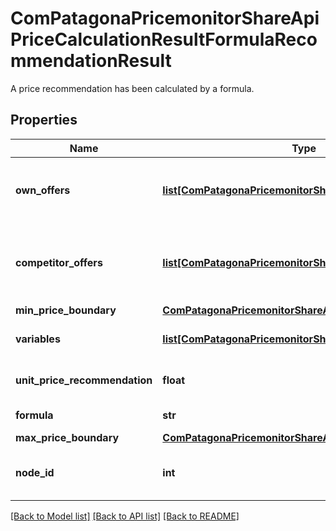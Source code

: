 # ComPatagonaPricemonitorShareApiPriceCalculationResultFormulaRecommendationResult

A price recommendation has been calculated by a formula.
## Properties
Name | Type | Description | Notes
------------ | ------------- | ------------- | -------------
**own_offers** | [**list[ComPatagonaPricemonitorShareApiApiOffer]**](ComPatagonaPricemonitorShareApiApiOffer.md) | The own offers which have been considered for the price calculation. | 
**competitor_offers** | [**list[ComPatagonaPricemonitorShareApiApiOffer]**](ComPatagonaPricemonitorShareApiApiOffer.md) | The offers of the competitors which have been considered for the price calculation. | 
**min_price_boundary** | [**ComPatagonaPricemonitorShareApiPriceBoundaryDetails**](ComPatagonaPricemonitorShareApiPriceBoundaryDetails.md) |  | 
**variables** | [**list[ComPatagonaPricemonitorShareApiFormulaVariable]**](ComPatagonaPricemonitorShareApiFormulaVariable.md) | The relevant variables used in the formula. | 
**unit_price_recommendation** | **float** | The calculated price recommendation. | 
**formula** | **str** | The unevaluated formula. | 
**max_price_boundary** | [**ComPatagonaPricemonitorShareApiPriceBoundaryDetails**](ComPatagonaPricemonitorShareApiPriceBoundaryDetails.md) |  | 
**node_id** | **int** | The ID of the node which calculated the price. | 

[[Back to Model list]](../README.md#documentation-for-models) [[Back to API list]](../README.md#documentation-for-api-endpoints) [[Back to README]](../README.md)


